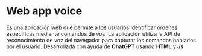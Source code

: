 # Web app voice

Es una aplicación web que permite a los usuarios identificar órdenes específicas mediante comandos de voz. La aplicación utiliza la API de reconocimiento de voz del navegador para capturar los comandos hablados por el usuario.
Desarrollada con ayuda de **ChatGPT** usando **HTML** y ***Js***
